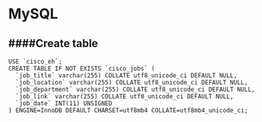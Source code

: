 # MySQL

####Create table
---
    USE `cisco_eh`;
    CREATE TABLE IF NOT EXISTS `cisco_jobs` (
      `job_title` varchar(255) COLLATE utf8_unicode_ci DEFAULT NULL,
      `job_location` varchar(255) COLLATE utf8_unicode_ci DEFAULT NULL,
      `job_department` varchar(255) COLLATE utf8_unicode_ci DEFAULT NULL,
      `job_link` varchar(255) COLLATE utf8_unicode_ci DEFAULT NULL,
      `job_date` INT(11) UNSIGNED
    ) ENGINE=InnoDB DEFAULT CHARSET=utf8mb4 COLLATE=utf8mb4_unicode_ci;

